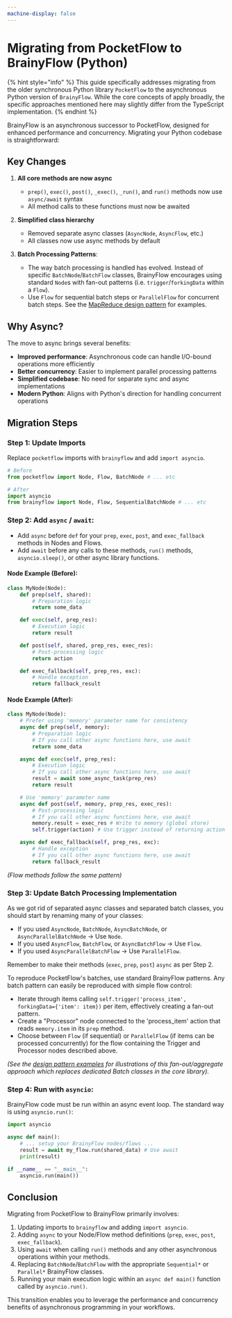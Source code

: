 ```yaml
---
machine-display: false
---
```


# Migrating from PocketFlow to BrainyFlow (Python)

{% hint style="info" %}
This guide specifically addresses migrating from the older synchronous Python library `PocketFlow` to the asynchronous Python version of `BrainyFlow`. While the core concepts of apply broadly, the specific approaches mentioned here may slightly differ from the TypeScript implementation.
{% endhint %}

BrainyFlow is an asynchronous successor to PocketFlow, designed for enhanced performance and concurrency. Migrating your Python codebase is straightforward:

## Key Changes

1. **All core methods are now async**

   - `prep()`, `exec()`, `post()`, `_exec()`, `_run()`, and `run()` methods now use `async/await` syntax
   - All method calls to these functions must now be awaited

2. **Simplified class hierarchy**

   - Removed separate async classes (`AsyncNode`, `AsyncFlow`, etc.)
   - All classes now use async methods by default

3. **Batch Processing Patterns**:
   - The way batch processing is handled has evolved. Instead of specific `BatchNode`/`BatchFlow` classes, BrainyFlow encourages using standard `Node`s with fan-out patterns (i.e. `trigger`/`forkingData` within a `Flow`).
   - Use `Flow` for sequential batch steps or `ParallelFlow` for concurrent batch steps. See the [MapReduce design pattern](../design_pattern/mapreduce.md) for examples.

## Why Async?

The move to async brings several benefits:

- **Improved performance**: Asynchronous code can handle I/O-bound operations more efficiently
- **Better concurrency**: Easier to implement parallel processing patterns
- **Simplified codebase**: No need for separate sync and async implementations
- **Modern Python**: Aligns with Python's direction for handling concurrent operations

## Migration Steps

### Step 1: Update Imports

Replace `pocketflow` imports with `brainyflow` and add `import asyncio`.

```python
# Before
from pocketflow import Node, Flow, BatchNode # ... etc

# After
import asyncio
from brainyflow import Node, Flow, SequentialBatchNode # ... etc
```

### Step 2: Add `async` / `await`:

- Add `async` before `def` for your `prep`, `exec`, `post`, and `exec_fallback` methods in Nodes and Flows.
- Add `await` before any calls to these methods, `run()` methods, `asyncio.sleep()`, or other async library functions.

#### Node Example (Before):

```python
class MyNode(Node):
    def prep(self, shared):
        # Preparation logic
        return some_data

    def exec(self, prep_res):
        # Execution logic
        return result

    def post(self, shared, prep_res, exec_res):
        # Post-processing logic
        return action

    def exec_fallback(self, prep_res, exc):
        # Handle exception
        return fallback_result
```

#### Node Example (After):

```python
class MyNode(Node):
    # Prefer using 'memory' parameter name for consistency
    async def prep(self, memory):
        # Preparation logic
        # If you call other async functions here, use await
        return some_data

    async def exec(self, prep_res):
        # Execution logic
        # If you call other async functions here, use await
        result = await some_async_task(prep_res)
        return result

    # Use 'memory' parameter name
    async def post(self, memory, prep_res, exec_res):
        # Post-processing logic
        # If you call other async functions here, use await
        memory.result = exec_res # Write to memory (global store)
        self.trigger(action) # Use trigger instead of returning action string

    async def exec_fallback(self, prep_res, exc):
        # Handle exception
        # If you call other async functions here, use await
        return fallback_result
```

_(Flow methods follow the same pattern)_

### Step 3: Update Batch Processing Implementation

As we got rid of separated async classes and separated batch classes, you should start by renaming many of your classes:

- If you used `AsyncNode`, `BatchNode`, `AsyncBatchNode`, or `AsyncParallelBatchNode` -> Use `Node`.
- If you used `AsyncFlow`, `BatchFlow`, or `AsyncBatchFlow` -> Use `Flow`.
- If you used `AsyncParallelBatchFlow` -> Use `ParallelFlow`.

Remember to make their methods (`exec`, `prep`, `post`) `async` as per Step 2.

To reproduce PocketFlow's batches, use standard BrainyFlow patterns. Any batch pattern can easily be reproduced with simple flow control:

- Iterate through items calling `self.trigger('process_item', forkingData={'item': item})` per item, effectively creating a fan-out pattern.
- Create a "Processor" node connected to the 'process_item' action that reads `memory.item` in its `prep` method.
- Choose between `Flow` (if sequential) or `ParallelFlow` (if items can be processed concurrently) for the flow containing the Trigger and Processor nodes described above.

_(See the [design pattern examples](../design_pattern/index.md) for illustrations of this fan-out/aggregate approach which replaces dedicated Batch classes in the core library)._

### Step 4: Run with `asyncio`:

BrainyFlow code must be run within an async event loop. The standard way is using `asyncio.run()`:

```python
import asyncio

async def main():
    # ... setup your BrainyFlow nodes/flows ...
    result = await my_flow.run(shared_data) # Use await
    print(result)

if __name__ == "__main__":
    asyncio.run(main())
```

## Conclusion

Migrating from PocketFlow to BrainyFlow primarily involves:

1.  Updating imports to `brainyflow` and adding `import asyncio`.
2.  Adding `async` to your Node/Flow method definitions (`prep`, `exec`, `post`, `exec_fallback`).
3.  Using `await` when calling `run()` methods and any other asynchronous operations within your methods.
4.  Replacing `BatchNode`/`BatchFlow` with the appropriate `Sequential*` or `Parallel*` BrainyFlow classes.
5.  Running your main execution logic within an `async def main()` function called by `asyncio.run()`.

This transition enables you to leverage the performance and concurrency benefits of asynchronous programming in your workflows.
